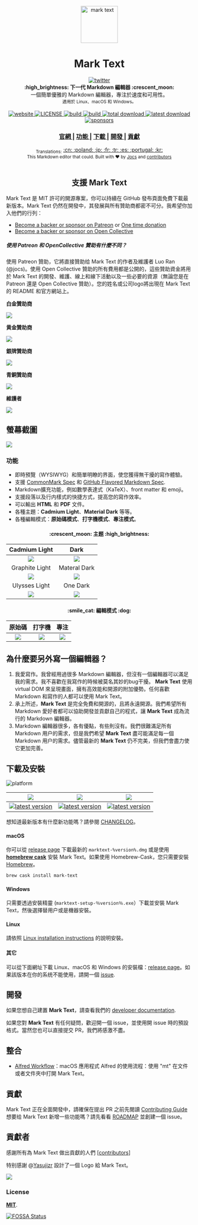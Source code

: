 <p align="center"><img src="../../static/logo-small.png" alt="mark text" width="100" height="100"></p>

<h1 align="center">Mark Text</h1>
<div align="center">
  <a href="https://twitter.com/intent/tweet?via=marktextme&url=https://github.com/marktext/marktext/&text=What%20do%20you%20want%20to%20say%20to%20app?&hashtags=happyMarkText">
    <img src="https://img.shields.io/twitter/url/https/github.com/marktext/marktext.svg?style=for-the-badge" alt="twitter">
  </a>
</div>

<div align="center">
  <strong>:high_brightness: 下一代 Markdown 編輯器 :crescent_moon:</strong><br>
  一個簡單優雅的 Markdown 編輯器，專注於速度和可用性。<br>
  <sub>適用於 Linux、macOS 和 Windows。</sub>
</div>


<br>

<div align="center">
  <!-- Version -->
  <a href="https://marktext.github.io/website">
    <img src="https://badge.fury.io/gh/jocs%2Fmarktext.svg" alt="website">
  </a>
  <!-- License -->
  <a href="LICENSE">
    <img src="https://img.shields.io/github/license/marktext/marktext.svg" alt="LICENSE">
  </a>
  <!-- Build Status -->
  <a href="https://travis-ci.org/marktext/marktext/">
    <img src="https://travis-ci.org/marktext/marktext.svg?branch=master" alt="build">
  </a>
  <a href="https://ci.appveyor.com/project/marktext/marktext/branch/master">
    <img src="https://ci.appveyor.com/api/projects/status/l4gxgydj0i95hmxg/branch/master?svg=true" alt="build">
  </a>
  <!-- Downloads total -->
  <a href="https://github.com/marktext/marktext/releases">
    <img src="https://img.shields.io/github/downloads/marktext/marktext/total.svg" alt="total download">
  </a>
  <!-- Downloads latest release -->
  <a href="https://github.com/marktext/marktext/releases/latest">
    <img src="https://img.shields.io/github/downloads/marktext/marktext/v0.16.0/total.svg" alt="latest download">
  </a>
  <!-- sponsors -->
  <a href="https://opencollective.com/marktext">
    <img src="https://opencollective.com/marktext/tiers/silver-sponsors/badge.svg?label=SilverSponsors&color=brightgreen" alt="sponsors">
  </a>
</div>

<div align="center">
  <h3>
    <a href="https://marktext.app">
      官網
    </a>
    <span> | </span>
    <a href="https://github.com/marktext/marktext#features">
      功能
    </a>
    <span> | </span>
    <a href="https://github.com/marktext/marktext#download-and-installation">
      下載
    </a>
    <span> | </span>
    <a href="https://github.com/marktext/marktext#development">
      開發
    </a>
    <span> | </span>
    <a href="https://github.com/marktext/marktext#contribution">
      貢獻
    </a>
  </h3>
</div>

<div align="center">
  <sub>Translations:</sub>
  <a href="docs/i18n/zh_cn.md#readme">
    <span>:cn:</span>
  </a>
  <a href="docs/i18n/pl.md#readme">
    <span>:poland:</span>
  </a>
  <a href="docs/i18n/ja.md#readme">
    <span>:jp:</span>
  </a>
  <a href="docs/i18n/french.md#readme">
    <span>:fr:</span>
  </a>
  <a href="docs/i18n/tr.md#readme">
    <span>:tr:</span>
  </a>
  <a href="docs/i18n/spanish.md#readme">
    <span>:es:</span>
  </a>
  <a href="docs/i18n/pt.md#readme">
    <span>:portugal:</span>
  </a>
  <a href="docs/i18n/ko.md#readme">
    <span>:kr:</span>
  </a>
</div>

<div align="center">
  <sub>This Markdown editor that could. Built with ❤︎ by
    <a href="https://github.com/Jocs">Jocs</a> and
    <a href="https://github.com/marktext/marktext/graphs/contributors">
      contributors
    </a>
  </sub>
</div>

<br />


<h2 align="center">支援 Mark Text</h2>

Mark Text 是 MIT 許可的開源專案，你可以持續在 GitHub 發布頁面免費下載最新版本。Mark Text 仍然在開發中，其發展與所有贊助商都密不可分。我希望你加入他們的行列：

- [Become a backer or sponsor on Patreon](https://www.patreon.com/ranluo) or [One time donation](https://github.com/Jocs/sponsor.me)
- [Become a backer or sponsor on Open Collective](https://opencollective.com/marktext)

##### 使用 Patreon 和 OpenCollective 贊助有什麼不同？

使用 Patreon 贊助，它將直接贊助给 Mark Text 的作者及維護者 Luo Ran (@jocs)。使用 Open Collective 贊助的所有費用都是公開的，這些贊助資金將用於 Mark Text 的開發、維護、線上和線下活動以及一些必要的資源（無論您是在 Patreon 還是 Open Collective 贊助）。您的姓名或公司logo將出現在 Mark Text 的 README 和官方網站上。

**白金贊助商**

<a href="https://opencollective.com/marktext#platinum-sponsors">
 <img src="https://opencollective.com/marktext/tiers/platinum-sponsors.svg?avatarHeight=36&width=600">
</a>

**黄金贊助商**

<a href="https://opencollective.com/marktext#platinum-sponsors">
  <img src="https://opencollective.com/marktext/tiers/gold-sponsors.svg?avatarHeight=36&width=600">
</a>

**銀牌贊助商**

<a href="https://opencollective.com/marktext#platinum-sponsors">
  <img src="https://opencollective.com/marktext/tiers/silver-sponsors.svg?avatarHeight=36&width=600">
</a>

**青銅贊助商**

<a href="https://opencollective.com/marktext#platinum-sponsors">
  <img src="https://opencollective.com/marktext/tiers/bronze-sponsors.svg?avatarHeight=36&width=600">
</a>

**維護者**

<a href="https://opencollective.com/marktext#backers">
  <img src="https://opencollective.com/marktext/tiers/backer.svg?avatarHeight=36&width=600">
</a>

## 螢幕截圖

![](../../docs/marktext.png?raw=true)

### 功能

- 即時預覽（WYSIWYG）和簡單明瞭的界面，使您獲得無干擾的寫作體驗。
- 支援 [CommonMark Spec](https://spec.commonmark.org/0.29/) 和 [GitHub Flavored Markdown Spec](https://github.github.com/gfm/).
- Markdown擴充功能，例如數學表達式（KaTeX）、front matter 和 emoji。
- 支援段落以及行内樣式的快捷方式，提高您的寫作效率。
- 可以輸出 **HTML** 和 **PDF** 文件。
- 各種主題：**Cadmium Light**、**Material Dark** 等等。
- 各種編輯模式：**原始碼模式**、**打字機模式**、**專注模式**。

<h4 align="center">:crescent_moon: 主题 :high_brightness:</h4>

| Cadmium Light                                     | Dark                                            |
|:-------------------------------------------------:|:-----------------------------------------------:|
| ![](../../docs/themeImages/cadmium-light.png?raw=true)  | ![](../../docs/themeImages/dark.png?raw=true)         |
| Graphite Light                                    | Materal Dark                                    |
| ![](../../docs/themeImages/graphite-light.png?raw=true) | ![](../../docs/themeImages/materal-dark.png?raw=true) |
| Ulysses Light                                     | One Dark                                        |
| ![](../../docs/themeImages/ulysses-light.png?raw=true)  | ![](../../docs/themeImages/one-dark.png?raw=true)     |

<h4 align="center">:smile_cat: 編輯模式 :dog:</h4>

| 原始碼               | 打字機                    | 專注                 |
|:--------------------:|:------------------------:|:-------------------:|
| ![](../../docs/source.gif) | ![](../../docs/typewriter.gif) | ![](../../docs/focus.gif) |


## 為什麼要另外寫一個編輯器？

1. 我愛寫作。我曾經用過很多 Markdown 編輯器，但沒有一個編輯器可以滿足我的需求。我不喜歡在我寫作的時候被莫名其妙的bug干擾。
**Mark Text** 使用 virtual DOM 來呈現畫面，擁有高效能和開源的附加優勢。任何喜歡 Markdown 和寫作的人都可以使用 Mark Text。
2. 承上所述，**Mark Text** 是完全免費和開源的，且將永遠開源。我們希望所有 Markdown 愛好者都可以協助開發並貢獻自己的程式，讓 **Mark Text** 成為流行的 Markdown 編輯器。
3. Markdown 編輯器很多，各有優點，有些則沒有。我們很難滿足所有 Markdown 用户的需求，但是我們希望 **Mark Text** 盡可能滿足每一個 Markdown 用户的需求。儘管最新的 **Mark Text** 仍不完美，但我們會盡力使它更加完善。

## 下載及安裝

![platform](https://img.shields.io/static/v1.svg?label=Platform&message=Linux-64%20|%20macOS-64%20|%20Win-32%20|%20Win-64&style=for-the-badge)

| ![](https://raw.githubusercontent.com/wiki/ryanoasis/nerd-fonts/screenshots/v1.0.x/mac-pass-sm.png)                                                                                                  | ![](https://raw.githubusercontent.com/wiki/ryanoasis/nerd-fonts/screenshots/v1.0.x/windows-pass-sm.png)                                                                                                          | ![](https://raw.githubusercontent.com/wiki/ryanoasis/nerd-fonts/screenshots/v1.0.x/linux-pass-sm.png)                                                                                                                        |
|:----------------------------------------------------------------------------------------------------------------------------------------------------------------------------------------------------:|:----------------------------------------------------------------------------------------------------------------------------------------------------------------------------------------------------------------:|:----------------------------------------------------------------------------------------------------------------------------------------------------------------------------------------------------------------------------:|
| [![latest version](https://img.shields.io/github/downloads/marktext/marktext/latest/marktext.dmg.svg)](https://github.com/marktext/marktext/releases/download/v0.16.0/marktext.dmg) | [![latest version](https://img.shields.io/github/downloads/marktext/marktext/latest/marktext-setup.exe.svg)](https://github.com/marktext/marktext/releases/download/v0.16.0/marktext-setup.exe) | [![latest version](https://img.shields.io/github/downloads/marktext/marktext/latest/marktext-x86_64.AppImage.svg)](https://github.com/marktext/marktext/releases/download/v0.16.0/marktext-x86_64.AppImage) |

想知道最新版本有什麼新功能嗎？請參閱 [CHANGELOG](.github/CHANGELOG.md)。

#### macOS

你可以從 [release page](https://github.com/marktext/marktext/releases/latest) 下載最新的 `marktext-%version%.dmg` 或是使用 [**homebrew cask**](https://github.com/caskroom/homebrew-cask) 安裝 Mark Text。如果使用 Homebrew-Cask，您只需要安裝 [Homebrew](https://brew.sh/)。

```bash
brew cask install mark-text
```

#### Windows

只需要透過安裝精靈 (`marktext-setup-％version％.exe`）下載並安裝 Mark Text，然後選擇替用户或是機器安裝。

#### Linux

請依照 [Linux installation instructions](../../docs/LINUX.md) 的說明安裝。

#### 其它

可以從下面網址下載 Linux、macOS 和 Windows 的安裝檔：[release page](https://github.com/marktext/marktext/releases/latest)。如果該版本在你的系统不能使用，請開一個 [issue](https://github.com/marktext/marktext/issues).

## 開發

如果您想自己建置 **Mark Text**，請查看我們的 [developer documentation](../../.github.md#build-instructions).

如果您對 **Mark Text** 有任何疑問，歡迎開一個 issue，並使用開 issue 時的預設格式。當然您也可以直接提交 PR，我們將感激不盡。

## 整合
- [Alfred Workflow](http://www.packal.org/workflow/mark-text)：macOS 應用程式 Alfred 的使用流程：使用 "mt" 在文件或者文件夾中打開 Mark Text。

## 貢獻

Mark Text 正在全面開發中，請確保在提出 PR 之前先閱讀 [Contributing Guide](../../CONTRIBUTING.md) 想要给 Mark Text 新增一些功能嗎？請先看看 [ROADMAP](../../ROADMAP.md) 並創建一個 issue。

## 貢獻者

感謝所有為 Mark Text 做出貢獻的人們
[[contributors](https://github.com/marktext/marktext/graphs/contributors)]

特别感謝 @[Yasujizr](https://github.com/Yasujizr) 設計了一個 Logo 給 Mark Text。

<a href="https://github.com/marktext/marktext/graphs/contributors"><img src="https://opencollective.com/marktext/contributors.svg?width=890" /></a>

### License

[**MIT**](../../LICENSE).

[![FOSSA Status](https://app.fossa.io/api/projects/git%2Bgithub.com%2Fmarktext%2Fmarktext.svg?type=large)](https://app.fossa.io/projects/git%2Bgithub.com%2Fmarktext%2Fmarktext?ref=badge_large)
